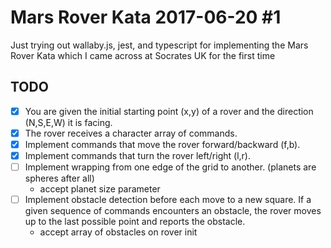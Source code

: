 # Mars Rover Kata 2017-06-20 #1

Just trying out wallaby.js, jest, and typescript for implementing the Mars Rover Kata which I came across at Socrates UK for the first time

## TODO

- [x] You are given the initial starting point (x,y) of a rover and the direction (N,S,E,W) it is facing.
- [x] The rover receives a character array of commands.
- [x] Implement commands that move the rover forward/backward (f,b).
- [x] Implement commands that turn the rover left/right (l,r).
- [ ] Implement wrapping from one edge of the grid to another. (planets are spheres after all)
    - accept planet size parameter
- [ ] Implement obstacle detection before each move to a new square. If a given sequence of commands encounters an obstacle, the rover moves up to the last possible point and reports the obstacle.
    - accept array of obstacles on rover init